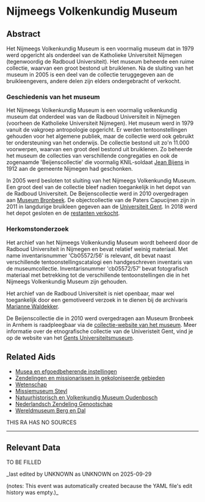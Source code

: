 
# Nijmeegs Volkenkundig Museum


## Abstract

Het Nijmeegs Volkenkundig Museum is een voormalig museum dat in 1979 werd opgericht als onderdeel van de Katholieke Universiteit Nijmegen (tegenwoordig de Radboud Universiteit). Het museum beheerde een ruime collectie, waarvan een groot bestond uit bruiklenen. Na de sluiting van het museum in 2005 is een deel van de collectie teruggegeven aan de bruikleengevers, andere delen zijn elders ondergebracht of verkocht.

### Geschiedenis van het museum

Het Nijmeegs Volkenkundig Museum is een voormalig volkenkundig museum dat onderdeel was van de Radboud Universiteit in Nijmegen (voorheen de Katholieke Universiteit Nijmegen). Het museum werd in 1979 vanuit de vakgroep antropologie opgericht. Er werden tentoonstellingen gehouden voor het algemene publiek, maar de collectie werd ook gebruikt ter ondersteuning van het onderwijs. De collectie bestond uit zo'n 11.000 voorwerpen, waarvan een groot deel bestond uit bruiklenen. Zo beheerde het museum de collecties van verschillende congregaties en ook de zogenaamde 'Beijenscollectie' die voormalig KNIL-soldaat [Jean Bijens](https://nl.wikipedia.org/wiki/Jean_Beijens) in 1912 aan de gemeente Nijmegen had geschonken.

In 2005 werd besloten tot sluiting van het Nijmeegs Volkenkundig Museum. Een groot deel van de collectie bleef nadien toegankelijk in het depot van de Radboud Universiteit. De Beijenscollectie werd in 2010 overgedragen aan [Museum Bronbeek](https://app.colonialcollections.nl/nl/research-guide/https%3A%2F%2Fn2t%252Enet%2Fark%3A%2F27023%2F3443ee68039071c8125b16cf2f813f6f). De objectcollectie van de Paters Capucijnen zijn in 2011 in langdurige bruikleen gegeven aan de [Universiteit Gent](https://www.gum.gent/nl/deelcollectie-etnografie). In 2018 werd het depot gesloten en de [restanten verkocht](https://www.voxweb.nl/nieuws/te-koop-ethiopische-christenen-en-andere-museumrestjes).

### Herkomstonderzoek

Het archief van het Nijmeegs Volkenkundig Museum wordt beheerd door de Radboud Universiteit in Nijmegen en bevat relatief weinig materiaal. Met name inventarisnummer 'Cb05572/56' is relevant, dit bevat naast verschillende tentoonstellingscatalogi een handgeschreven inventaris van de museumcollectie. Inventarisnummer 'cb05572/57' bevat fotografisch materiaal met betrekking tot de verschillende tentoonstellingen die in het Nijmeegs Volkenkundig Museum zijn gehouden.

Het archief van de Radboud Universiteit is niet openbaar, maar wel toegankelijk door een gemotiveerd verzoek in te dienen bij de archivaris [Marianne Waldekker](mailto:marianne.waldekker@ru.nl).

De Beijenscollectie die in 2010 werd overgedragen aan Museum Bronbeek in Arnhem is raadpleegbaar via de [collectie-website van het museum](https://museumbronbeek.nl/#1d411b24-7856-4453-af86-9b33c9c40fa7). Meer informatie over de etnografische collectie van de Univeristeit Gent, vind je op de website van het [Gents Universiteitsmuseum](https://www.gum.gent/nl/deelcollectie-etnografie).


## Related Aids

 - [Musea en efgoedbeherende instellingen](niveau2/Dutch/Museum_20250113.yml)  
 - [Zendelingen en missionarissen in gekoloniseerde gebieden](niveau2/Dutch/ChristianMission_20240326.yml)  
 - [Wetenschap](niveau2/Dutch/Science_20240814.yml)  
 - [Missiemuseum Steyl](published/niveau3/Dutch/MissiemuseumSteyl_20241021.yml)  
 - [Natuurhistorisch en Volkenkundig Museum Oudenbosch](niveau3/Dutch/MOudenbosch_20250603.yml)  
 - [Nederlandsch Zendeling Genootschap](niveau3/Dutch/NZG_20240314.yml)  
 - [Wereldmuseum Berg en Dal](niveau3/Dutch/WMBergEnDal_20241001.yml)  

THIS RA HAS NO SOURCES

---
## Relevant Data 
TO BE FILLED

_last edited by UNKNOWN as UNKNOWN on 2025-09-29

(notes: This event was automatically created because the YAML file's edit history was empty.)_
        